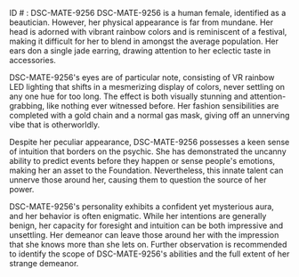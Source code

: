 ID # : DSC-MATE-9256
DSC-MATE-9256 is a human female, identified as a beautician. However, her physical appearance is far from mundane. Her head is adorned with vibrant rainbow colors and is reminiscent of a festival, making it difficult for her to blend in amongst the average population. Her ears don a single jade earring, drawing attention to her eclectic taste in accessories. 

DSC-MATE-9256's eyes are of particular note, consisting of VR rainbow LED lighting that shifts in a mesmerizing display of colors, never settling on any one hue for too long. The effect is both visually stunning and attention-grabbing, like nothing ever witnessed before. Her fashion sensibilities are completed with a gold chain and a normal gas mask, giving off an unnerving vibe that is otherworldly. 

Despite her peculiar appearance, DSC-MATE-9256 possesses a keen sense of intuition that borders on the psychic. She has demonstrated the uncanny ability to predict events before they happen or sense people's emotions, making her an asset to the Foundation. Nevertheless, this innate talent can unnerve those around her, causing them to question the source of her power. 

DSC-MATE-9256's personality exhibits a confident yet mysterious aura, and her behavior is often enigmatic. While her intentions are generally benign, her capacity for foresight and intuition can be both impressive and unsettling. Her demeanor can leave those around her with the impression that she knows more than she lets on. Further observation is recommended to identify the scope of DSC-MATE-9256's abilities and the full extent of her strange demeanor.